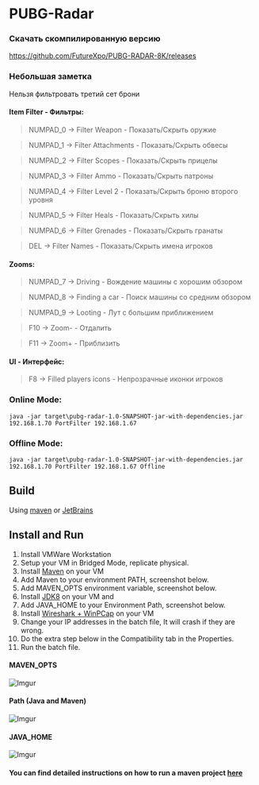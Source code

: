 # PUBG-Radar 

### Скачать скомпилированную версию

https://github.com/FutureXpo/PUBG-RADAR-8K/releases

### Небольшая заметка

Нельзя фильтровать третий сет брони

#### Item Filter - Фильтры:
>NUMPAD_0 -> Filter Weapon - Показать/Скрыть оружие

>NUMPAD_1 -> Filter Attachments - Показать/Скрыть обвесы

>NUMPAD_2 -> Filter Scopes - Показать/Скрыть прицелы

>NUMPAD_3 -> Filter Ammo - Показать/Скрыть патроны

>NUMPAD_4 -> Filter Level 2 - Показать/Скрыть броню второго уровня

>NUMPAD_5 -> Filter Heals - Показать/Скрыть хилы

>NUMPAD_6 -> Filter Grenades - Показать/Скрыть гранаты

>DEL -> Filter Names - Показать/Скрыть имена игроков

#### Zooms:
>NUMPAD_7 -> Driving - Вождение машины с хорошим обзором

>NUMPAD_8 -> Finding a car - Поиск машины со средним обзором

>NUMPAD_9 -> Looting - Лут с большим приближением

>F10 -> Zoom- - Отдалить

>F11 -> Zoom+ - Приблизить

#### UI - Интерфейс:
>F8 -> Filled players icons - Непрозрачные иконки игроков

### Online Mode:

`java -jar target\pubg-radar-1.0-SNAPSHOT-jar-with-dependencies.jar 192.168.1.70 PortFilter 192.168.1.67`

### Offline Mode:

`java -jar target\pubg-radar-1.0-SNAPSHOT-jar-with-dependencies.jar 192.168.1.70 PortFilter 192.168.1.67 Offline`

## Build
Using [maven](https://maven.apache.org/) or [JetBrains](https://www.jetbrains.com/idea/)

## Install and Run

1. Install VMWare Workstation
2. Setup your VM in Bridged Mode, replicate physical.
3. Install [Maven](https://maven.apache.org/install.html) on your VM
4. Add Maven to your environment PATH, screenshot below.
4. Add MAVEN_OPTS environment variable, screenshot below.
4. Install [JDK8](http://www.oracle.com/technetwork/java/javase/downloads/jdk8-downloads-2133151.html) on your VM and 
5. Add JAVA_HOME to your Environment Path, screenshot below.
5. Install [Wireshark + WinPCap](https://www.wireshark.org/) on your VM
6. Change your IP addresses in the batch file, It will crash if they are wrong.
7. Do the extra step below in the Compatibility tab in the Properties.
8. Run the batch file.

#### MAVEN_OPTS
![Imgur](https://i.imgur.com/aWCdgUX.png)

#### Path (Java and Maven)
![Imgur](https://i.imgur.com/hSCYrCM.png)

#### JAVA_HOME
![Imgur](https://i.imgur.com/4zT1YNR.png)


#### You can find detailed instructions on how to run a maven project [here](https://maven.apache.org/run.html)

